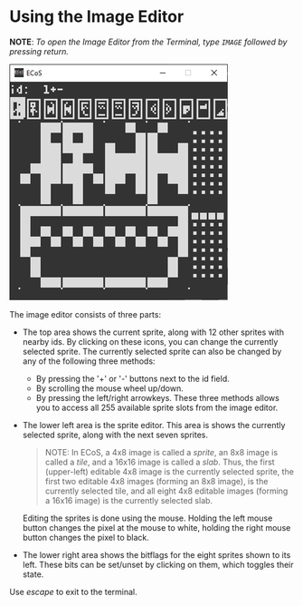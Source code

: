 # Using the Image Editor

**NOTE**: _To open the Image Editor from the Terminal, type `IMAGE` followed by pressing return._

![](../images/ECoS-ImageEditor-sample.png)

The image editor consists of three parts:

* The top area shows the current sprite, along with 12 other sprites with nearby ids.
By clicking on these icons, you can change the currently selected sprite.
The currently selected sprite can also be changed by any of the following three methods:
    * By pressing the '+' or '-' buttons next to the id field.
    * By scrolling the mouse wheel up/down.
    * By pressing the left/right arrowkeys. 
These three methods allows you to access all 255 available sprite slots from the image editor.

* The lower left area is the sprite editor. This area is shows the currently selected sprite, along with the next seven sprites.

    > NOTE: In ECoS, a 4x8 image is called a _sprite_, an 8x8 image is called a _tile_, and a 16x16 image is called a _slab_.
    > Thus, the first (upper-left) editable 4x8 image is the currently 
    > selected sprite, the first two editable 4x8 images (forming an 8x8 
    > image), is the currently selected tile, and all eight 4x8 editable 
    > images (forming a 16x16 image) is the currently selected slab. 

    Editing the sprites is done using the mouse. Holding the left mouse 
    button changes the pixel at the mouse to white, holding the right mouse 
    button changes the pixel to black.

* The lower right area shows the bitflags for the eight sprites shown to its left.
These bits can be set/unset by clicking on them, which toggles their state.

Use _escape_ to exit to the terminal.
